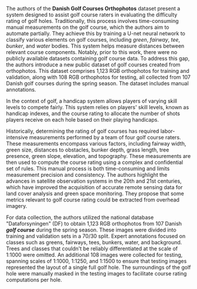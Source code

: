 The authors of the **Danish Golf Courses Orthophotos** dataset present a system designed to assist golf course raters in evaluating the difficulty rating of golf holes. Traditionally, this process involves time-consuming manual measurements on the golf course, which the authors aim to automate partially. They achieve this by training a U-net neural network to classify various elements on golf courses, including *green*, *fairway*, *tee*, *bunker*, and *water* bodies. This system helps measure distances between relevant course components. Notably, prior to this work, there were no publicly available datasets containing golf course data. To address this gap, the authors introduce a new public dataset of golf courses created from orthophotos. This dataset comprises 1,123 RGB orthophotos for training and validation, along with 108 RGB orthophotos for testing, all collected from 107 Danish golf courses during the spring season. The dataset includes manual annotations.

In the context of golf, a handicap system allows players of varying skill levels to compete fairly. This system relies on players' skill levels, known as handicap indexes, and the course rating to allocate the number of shots players receive on each hole based on their playing handicaps.

Historically, determining the rating of golf courses has required labor-intensive measurements performed by a team of four golf course raters. These measurements encompass various factors, including fairway width, green size, distances to obstacles, bunker depth, grass length, tree presence, green slope, elevation, and topography. These measurements are then used to compute the course rating using a complex and confidential set of rules. This manual process is both time-consuming and limits measurement precision and consistency. The authors highlight the advances in satellite observation systems in the 20th and 21st centuries, which have improved the acquisition of accurate remote sensing data for land cover analysis and green space monitoring. They propose that some metrics relevant to golf course rating could be extracted from overhead imagery.

For data collection, the authors utilized the national database "Dataforsyningen" (DF) to obtain 1,123 RGB orthophotos from 107 Danish ***golf course*** during the spring season. These images were divided into training and validation sets in a 70/30 split. Expert annotations focused on classes such as greens, fairways, tees, bunkers, water, and background. Trees and classes that couldn't be reliably differentiated at the scale of 1:1000 were omitted. An additional 108 images were collected for testing, spanning scales of 1:1000, 1:1250, and 1:1500 to ensure that testing images represented the layout of a single full golf hole. The surroundings of the golf hole were manually masked in the testing images to facilitate course rating computations per hole.